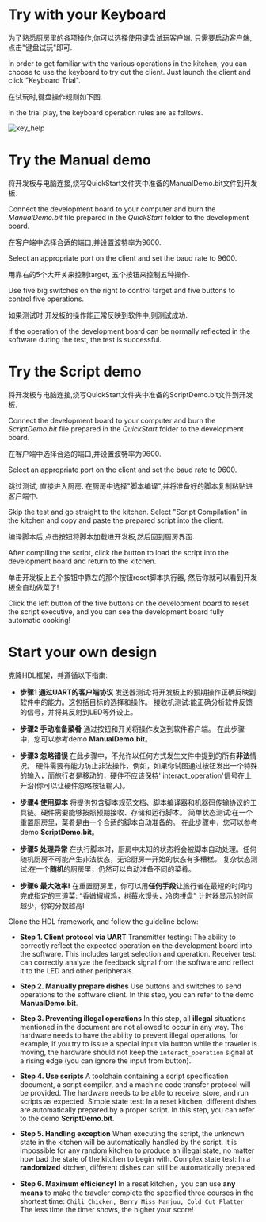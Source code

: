 # Try with your Keyboard
为了熟悉厨房里的各项操作,你可以选择使用键盘试玩客户端. 只需要启动客户端,点击"键盘试玩"即可. 

In order to get familiar with the various operations in the kitchen, you can choose to use the keyboard to try out the client.
Just launch the client and click "Keyboard Trial".

在试玩时,键盘操作规则如下图.

In the trial play, the keyboard operation rules are as follows.

![key_help](./keyboard_help.png)


# Try the Manual demo

将开发板与电脑连接,烧写QuickStart文件夹中准备的ManualDemo.bit文件到开发板.

Connect the development board to your computer and burn the *ManualDemo.bit* file prepared in the *QuickStart* folder to the development board.

在客户端中选择合适的端口,并设置波特率为9600.

Select an appropriate port on the client and set the baud rate to 9600.

用靠右的5个大开关来控制target, 五个按钮来控制五种操作.

Use five big switches on the right to control target and five buttons to control five operations.

如果测试时,开发板的操作能正常反映到软件中,则测试成功.

If the operation of the development board can be normally reflected in the software during the test, the test is successful.

# Try the Script demo

将开发板与电脑连接,烧写QuickStart文件夹中准备的ScriptDemo.bit文件到开发板.

Connect the development board to your computer and burn the *ScriptDemo.bit* file prepared in the *QuickStart* folder to the development board.

在客户端中选择合适的端口,并设置波特率为9600.

Select an appropriate port on the client and set the baud rate to 9600.

跳过测试, 直接进入厨房. 在厨房中选择"脚本编译",并将准备好的脚本复制粘贴进客户端中.

Skip the test and go straight to the kitchen. Select "Script Compilation" in the kitchen and copy and paste the prepared script into the client.

编译脚本后,点击按钮将脚本加载进开发板,然后回到厨房界面.

After compiling the script, click the button to load the script into the development board and return to the kitchen.

单击开发板上五个按钮中靠左的那个按钮reset脚本执行器, 然后你就可以看到开发板全自动做菜了!

Click the left button of the five buttons on the development board to reset the script executive, and you can see the development board fully automatic cooking!

# Start your own design

克隆HDL框架，并遵循以下指南:

- **步骤1 通过UART的客户端协议**
发送器测试:将开发板上的预期操作正确反映到软件中的能力。这包括目标的选择和操作。
接收机测试:能正确分析软件反馈的信号，并将其反射到LED等外设上。

- **步骤2 手动准备菜肴**
通过按钮和开关将操作发送到软件客户端。
在此步骤中，您可以参考demo **ManualDemo.bit**。

- **步骤3 忽略错误**
在此步骤中，不允许以任何方式发生文件中提到的所有**非法**情况。
硬件需要有能力防止非法操作，例如，如果你试图通过按钮发出一个特殊的输入，而旅行者是移动的，硬件不应该保持' interact_operation'信号在上升沿(你可以让硬件忽略按钮输入)。

- **步骤4 使用脚本**
将提供包含脚本规范文档、脚本编译器和机器码传输协议的工具链。硬件需要能够按照预期接收、存储和运行脚本。
简单状态测试:在一个重置厨房里，菜肴是由一个合适的脚本自动准备的。
在此步骤中，您可以参考demo **ScriptDemo.bit**。

- **步骤5 处理异常**
在执行脚本时，厨房中未知的状态将会被脚本自动处理。任何随机厨房不可能产生非法状态，无论厨房一开始的状态有多糟糕。
复杂状态测试:在一个**随机**的厨房里，仍然可以自动准备不同的菜肴。

- **步骤6 最大效率!**
在重置厨房里，你可以用**任何手段**让旅行者在最短的时间内完成指定的三道菜:
“香嫩椒椒鸡，树莓水馒头，冷肉拼盘”
计时器显示的时间越少，你的分数越高!

Clone the HDL framework, and follow the guideline below:

-   **Step 1. Client protocol via UART**
    Transmitter testing: The ability to correctly reflect the expected operation on the development board into the software. This includes target selection and operation.
    Receiver test: can correctly analyze the feedback signal from the software and reflect it to the LED and other peripherals.

-   **Step 2. Manually prepare dishes**
    Use buttons and switches to send operations to the software client. 
    In this step, you can refer to the demo **ManualDemo.bit**.

-   **Step 3. Preventing illegal operations**
    In this step, all **illegal** situations mentioned in the document are not allowed to occur in any way.
    The hardware needs to have the ability to prevent illegal operations, for example, if you try to issue a special input via button while the traveler is moving, the hardware should not keep the `interact_operation` signal at a rising edge (you can ignore the input from button).

-   **Step 4. Use scripts**
    A toolchain containing a script specification document, a script compiler, and a machine code transfer protocol will be provided. The hardware needs to be able to receive, store, and run scripts as expected.
    Simple state test: In a reset kitchen, different dishes are automatically prepared by a proper script.
    In this step, you can refer to the demo **ScriptDemo.bit**.

-   **Step 5. Handling exception**
    When executing the script, the unknown state in the kitchen will be automatically handled by the script. 
    It is impossible for any random kitchen to produce an illegal state, no matter how bad the state of the kitchen to begin with.
    Complex state test: In a **randomized** kitchen, different dishes can still be automatically prepared.

-   **Step 6. Maximum efficiency!**
    In a reset kitchen，you can use **any means** to make the traveler complete the specified three courses in the shortest time:
	`Chili Chicken, Berry Miss Manjuu, Cold Cut Platter`
	The less time the timer shows, the higher your score!

